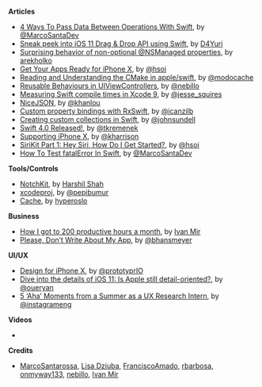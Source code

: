 **Articles**

* [4 Ways To Pass Data Between Operations With Swift](https://marcosantadev.com/4-ways-pass-data-operations-swift/), by [@MarcoSantaDev](https://twitter.com/marcosantadev)
* [Sneak peek into iOS 11 Drag & Drop API using Swift](https://medium.com/flawless-app-stories/sneak-peek-into-ios-11-drag-drop-api-using-swift-14170021a671), by [D4Yuri](https://twitter.com/D4Yuri)
* [Surprising behavior of non-optional @NSManaged properties](http://holko.pl/2017/09/18/surprising-non-optional-nsmanaged/), by [arekholko](https://twitter.com/arekholko)
* [Get Your Apps Ready for iPhone X](https://www.bignerdranch.com/blog/get-your-apps-ready-for-iphone-x/), by [@hsoi](https://twitter.com/hsoi)
* [Reading and Understanding the CMake in apple/swift](https://modocache.io/reading-and-understanding-the-cmake-in-apple-swift), by [@modocache](https://twitter.com/modocache)
* [Reusable Behaviours in UIViewControllers](https://engineering.depop.com/reusable-behaviours-in-uiviewcontrollers-d3d5cacdb395), by [@nebillo](https://twitter.com/nebillo)
* [Measuring Swift compile times in Xcode 9](https://www.jessesquires.com/blog/measuring-compile-times-xcode9/), by [@jesse_squires](https://twitter.com/jesse_squires)
* [NiceJSON](http://khanlou.com/2017/09/nice-json/), by [@khanlou](http://www.twitter.com/khanlou)
* [Custom property bindings with RxSwift](http://rx-marin.com/post/rxswift-custom-bindings/), by [@icanzilb](http://www.twitter.com/icanzilb)
* [Creating custom collections in Swift](https://www.swiftbysundell.com/posts/creating-custom-collections-in-swift), by [@johnsundell](https://twitter.com/johnsundell)
* [Swift 4.0 Released!](https://swift.org/blog/swift-4-0-released/), by [@tkremenek](https://github.com/tkremenek/)
* [Supporting iPhone X](https://useyourloaf.com/blog/supporting-iphone-x/), by [@kharrison](https://twitter.com/kharrison)
* [SiriKit Part 1: Hey Siri, How Do I Get Started?](https://www.bignerdranch.com/blog/sirikit-part-1-hey-siri-how-do-i-get-started/), by [@hsoi](https://twitter.com/hsoi)
* [How To Test fatalError In Swift](https://marcosantadev.com/test-swift-fatalerror/), by [@MarcoSantaDev](https://twitter.com/MarcoSantaDev)

**Tools/Controls**
 
* [NotchKit](https://github.com/HarshilShah/NotchKit), by [Harshil Shah](https://twitter.com/harshilshah1910)
* [xcodeproj](https://github.com/swift-xcode/xcodeproj), by [@pepibumur](https://twitter.com/pepibumur)
* [Cache](https://github.com/hyperoslo/Cache), by [hyperoslo](https://github.com/hyperoslo)

**Business**

* [How I got to 200 productive hours a month](https://qotoqot.com/blog/improving-focus/), by [Ivan Mir](https://twitter.com/ivmirx)
* [Please, Don’t Write About My App](http://beckyhansmeyer.com/2017/09/15/please-dont-write-about-my-app/), by [@bhansmeyer](http://twitter.com/bhansmeyer)

**UI/UX**

* [Design for iPhone X](https://blog.prototypr.io/designing-for-the-iphone-x-4239d5ac736c), by [@prototyprIO](https://twitter.com/prototyprIO)
* [Dive into the details of iOS 11: Is Apple still detail-oriented?](https://hackernoon.com/dive-into-the-details-of-ios-11-is-apple-still-detail-oriented-fe70af065a7d), by [@oueryan](https://twitter.com/oueryan)
* [5 ‘Aha’ Moments from a Summer as a UX Research Intern](https://engineering.instagram.com/5-aha-moments-from-a-summer-as-a-ux-research-intern-da4e2f1f590b), by [@instagrameng](https://twitter.com/instagrameng)

**Videos**

* 

**Credits**

* [MarcoSantarossa](https://github.com/MarcoSantarossa), [Lisa Dziuba](https://github.com/lisadziuba), [FranciscoAmado](https://github.com/FranciscoAmado), [rbarbosa](https://github.com/rbarbosa), [onmyway133](https://github.com/onmyway133), [nebillo](https://github.com/nebillo), [Ivan Mir](https://github.com/ivmirx)
